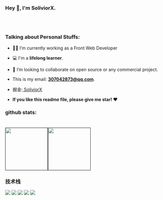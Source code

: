 ### Hey 👋, I'm SoliviorX.
<br />
<br />


### **Talking about Personal Stuffs:**

- 👨‍🏛 I’m currently working as a Front Web Developer
- 💻 I'm a **lifelong learner**.
- 🌱 I’m looking to collaborate on open source or any commercial project.
- This is my email: **307042873@qq.com**.
- 掘金:<a href="https://juejin.cn/user/448256474886893"> SoliviorX </a>

- **If you like this readme file, please give me star! ❤️**

### **github stats:**
  
<h1>
    <a href="">
        <img align="" height="137px" src="https://github-readme-stats.vercel.app/api?username=SoliviorX&PAT_1&hide_title=true&hide_border=true&show_icons=true&include_all_commits=true&line_height=21&bg_color=0,EC6C6C,FFD479,FFFC79,73FA79&theme=graywhite&locale=cn" /><img align="" height="137px" src="https://github-readme-stats.vercel.app/api/top-langs/?username=SoliviorX&PAT_1&hide_title=true&hide_border=true&layout=compact&bg_color=0,73FA79,73FDFF,D783FF&theme=graywhite&locale=cn" />
    </a>
</h1>

### 技术栈

<code><img src="https://img.shields.io/badge/javascript%20-%23323330.svg?&style=for-the-badge&logo=javascript&logoColor=%23F7DF1E"></code>
<code><img src="https://img.shields.io/badge/typescript-%23007ACC.svg?style=for-the-badge&logo=typescript&logoColor=white"/></code>
<code><img src="https://img.shields.io/badge/vuejs-%2335495e.svg?style=for-the-badge&logo=vuedotjs&logoColor=%234FC08D"/></code>
<code><img src="https://img.shields.io/badge/react-%2320232a.svg?style=for-the-badge&logo=react&logoColor=%2361DAFB"/></code>
<code><img src="https://img.shields.io/badge/node.js-6DA55F?style=for-the-badge&logo=node.js&logoColor=white"/></code>

